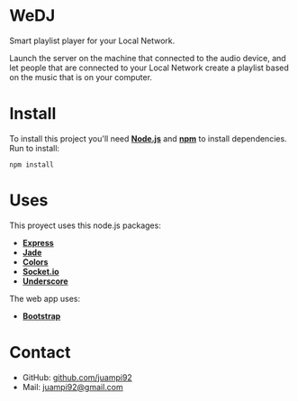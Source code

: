 WeDJ
====

Smart playlist player for your Local Network.

Launch the server on the machine that connected to the audio device, and let people that are connected to your Local Network create a playlist based on the music that is on your computer.

Install
==================
To install this project you'll need [**Node.js**](http://nodejs.org/) and [**npm**](https://www.npmjs.org/) to install dependencies.
Run to install:

	npm install

Uses
==================

This proyect uses this node.js packages:
  * [**Express**](http://expressjs.com/guide.html)
  * [**Jade**](http://jade-lang.com/)
  * [**Colors**](https://www.npmjs.org/package/colors)
  * [**Socket.io**](http://socket.io/)
  * [**Underscore**](http://underscorejs.org/)

The web app uses:
  * [**Bootstrap**](http://getbootstrap.com/)

Contact
==================
  * GitHub: [github.com/juampi92](https://github.com/juampi92)
  * Mail: <juampi92@gmail.com>

